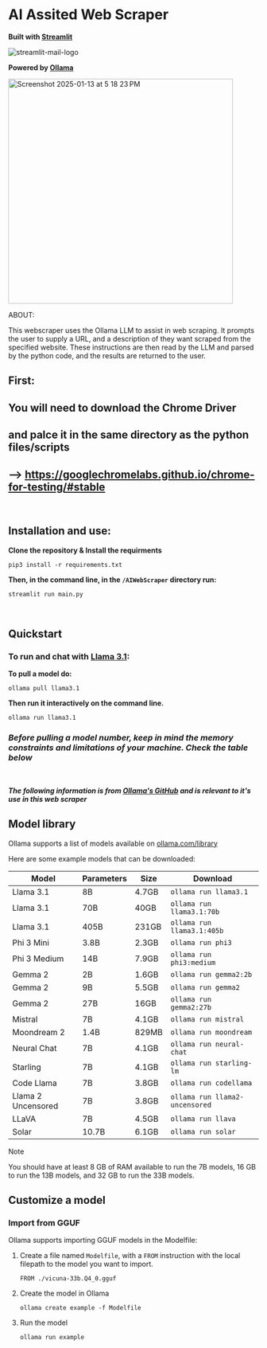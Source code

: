 # AI Assited Web Scraper

**Built with [Streamlit](https://streamlit.io/)**


![streamlit-mail-logo](https://github.com/user-attachments/assets/2bb87c8e-11e8-4236-bf85-162b099e7189)



**Powered by [Ollama](https://ollama.com/)**

<img width="452" alt="Screenshot 2025-01-13 at 5 18 23 PM" src="https://github.com/user-attachments/assets/9509b333-d71f-4e77-b222-c7b3297f5b55" />

ABOUT:

This webscraper uses the Ollama LLM to assist in web scraping.
It prompts the user to supply a URL, and a description of they want scraped from the specified website.
These instructions are then read by the LLM and parsed by the python code, and the results are returned to the user.

## First:

## You will need to download the Chrome Driver 
## and palce it in the same directory as the python files/scripts
## --> https://googlechromelabs.github.io/chrome-for-testing/#stable

<br>


## Installation and use:
**Clone the repository & Install the requirments**
```shell
pip3 install -r requirements.txt
```

**Then, in the command line, in the `/AIWebScraper` directory run:**
```shell
streamlit run main.py
```

<br>

## Quickstart

### To run and chat with [Llama 3.1](https://ollama.com/library/llama3.1):


**To pull a model do:**
```shell
ollama pull llama3.1
```

**Then run it interactively on the command line.**
```shell
ollama run llama3.1
```


### _Before pulling a model number, keep in mind the memory constraints and limitations of your machine. Check the table below_


<br>

**_The following information is from [Ollama's GitHub](https://github.com/ollama/ollama) and is relevant to it's use in this web scraper_**

## Model library

Ollama supports a list of models available on [ollama.com/library](https://ollama.com/library 'ollama model library')

Here are some example models that can be downloaded:

| Model              | Parameters | Size  | Download                       |
| ------------------ | ---------- | ----- | ------------------------------ |
| Llama 3.1          | 8B         | 4.7GB | `ollama run llama3.1`          |
| Llama 3.1          | 70B        | 40GB  | `ollama run llama3.1:70b`      |
| Llama 3.1          | 405B       | 231GB | `ollama run llama3.1:405b`     |
| Phi 3 Mini         | 3.8B       | 2.3GB | `ollama run phi3`              |
| Phi 3 Medium       | 14B        | 7.9GB | `ollama run phi3:medium`       |
| Gemma 2            | 2B         | 1.6GB | `ollama run gemma2:2b`         |
| Gemma 2            | 9B         | 5.5GB | `ollama run gemma2`            |
| Gemma 2            | 27B        | 16GB  | `ollama run gemma2:27b`        |
| Mistral            | 7B         | 4.1GB | `ollama run mistral`           |
| Moondream 2        | 1.4B       | 829MB | `ollama run moondream`         |
| Neural Chat        | 7B         | 4.1GB | `ollama run neural-chat`       |
| Starling           | 7B         | 4.1GB | `ollama run starling-lm`       |
| Code Llama         | 7B         | 3.8GB | `ollama run codellama`         |
| Llama 2 Uncensored | 7B         | 3.8GB | `ollama run llama2-uncensored` |
| LLaVA              | 7B         | 4.5GB | `ollama run llava`             |
| Solar              | 10.7B      | 6.1GB | `ollama run solar`             |

> [!NOTE]
> You should have at least 8 GB of RAM available to run the 7B models, 16 GB to run the 13B models, and 32 GB to run the 33B models.

## Customize a model

### Import from GGUF

Ollama supports importing GGUF models in the Modelfile:

1. Create a file named `Modelfile`, with a `FROM` instruction with the local filepath to the model you want to import.

   ```
   FROM ./vicuna-33b.Q4_0.gguf
   ```

2. Create the model in Ollama

   ```
   ollama create example -f Modelfile
   ```

3. Run the model

   ```
   ollama run example
   ```
